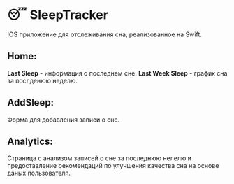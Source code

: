 # 😴 SleepTracker 

IOS приложение для отслеживания сна, реализованное на Swift.

## Home:
**Last Sleep** - информация о последнем сне.
**Last Week Sleep** - график сна за послденюю неделю.

## AddSleep:
Форма для добавления записи о сне.


## Analytics:
Страница с анализом записей о сне за последнюю нелелю и предоставление рекомендаций по улучшения качества сна на основе даных пользователя.
